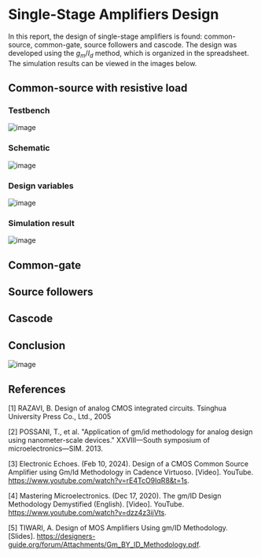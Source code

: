 # Single-Stage Amplifiers Design
In this report, the design of single-stage amplifiers is found: common-source, common-gate, source followers and cascode. The design was developed using the $g_m/I_d$ method, which is organized in the spreadsheet. The simulation results can be viewed in the images below.

## Common-source with resistive load

### Testbench
![image](https://github.com/user-attachments/assets/d4d90ffc-6320-4999-a0b5-d5f854a6c7ee)

### Schematic
![image](https://github.com/user-attachments/assets/6609504b-7315-4283-a1cf-bfb843cf4ff3)

### Design variables
![image](https://github.com/user-attachments/assets/3e8742df-d7d8-4594-8efa-1b081148583e)

### Simulation result
![image](https://github.com/user-attachments/assets/99fd0e39-1c86-4e21-8974-00a44e636974)

## Common-gate

## Source followers

## Cascode

## Conclusion
![image](https://github.com/user-attachments/assets/e7113f30-762d-4407-b391-d8a309b2f008)

## References
[1] RAZAVI, B. Design of analog CMOS integrated circuits. Tsinghua University Press Co., Ltd., 2005

[2] POSSANI, T., et al. "Application of gm/id methodology for analog design using nanometer-scale devices." XXVIII—South symposium of microelectronics—SIM. 2013.

[3] Electronic Echoes. (Feb 10, 2024). Design of a CMOS Common Source Amplifier using Gm/Id Methodology in Cadence Virtuoso. [Video]. YouTube. https://www.youtube.com/watch?v=rE4TcO9IqR8&t=1s.

[4] Mastering Microelectronics. (Dec 17, 2020). The gm/ID Design Methodology Demystified (English). [Video]. YouTube. https://www.youtube.com/watch?v=dzz4z3ijVts.

[5] TIWARI, A. Design of MOS Amplifiers Using gm/ID Methodology. [Slides]. https://designers-guide.org/forum/Attachments/Gm_BY_ID_Methodology.pdf.
